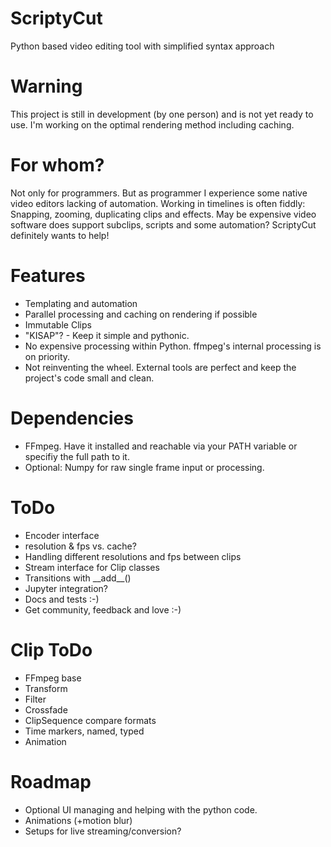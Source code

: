 # ScriptyCut
Python based video editing tool with simplified syntax approach

# Warning
This project is still in development (by one person) and is not yet ready to use.
I'm working on the optimal rendering method including caching.


# For whom?
Not only for programmers.
But as programmer I experience some native video editors lacking of automation.
Working in timelines is often fiddly: Snapping, zooming, duplicating clips and effects.
May be expensive video software does support subclips, scripts and some automation?
ScriptyCut definitely wants to help!


# Features
- Templating and automation
- Parallel processing and caching on rendering if possible
- Immutable Clips
- "KISAP"? - Keep it simple and pythonic.
- No expensive processing within Python. ffmpeg's internal processing is on priority.
- Not reinventing the wheel. External tools are perfect and keep the project's code small and clean.


# Dependencies
- FFmpeg. Have it installed and reachable via your PATH variable or specifiy the full path to it.
- Optional: Numpy for raw single frame input or processing.


# ToDo
- Encoder interface
- resolution & fps vs. cache?
- Handling different resolutions and fps between clips
- Stream interface for Clip classes
- Transitions with \_\_add__()
- Jupyter integration?
- Docs and tests :-)
- Get community, feedback and love :-)


# Clip ToDo
- FFmpeg base
- Transform
- Filter
- Crossfade
- ClipSequence compare formats
- Time markers, named, typed
- Animation

# Roadmap
- Optional UI managing and helping with the python code.
- Animations (+motion blur)
- Setups for live streaming/conversion?
